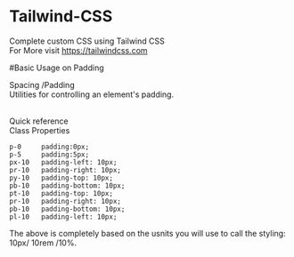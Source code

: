 # Tailwind-CSS
Complete custom CSS using Tailwind CSS <br>
For More visit https://tailwindcss.com

#Basic Usage on Padding

Spacing /Padding <br> 
Utilities for controlling an element's padding.<br><br>

Quick reference<br>
Class Properties <br>
    
    p-0     padding:0px;
    p-5     padding:5px;
    px-10	padding-left: 10px;
    pr-10   padding-right: 10px;
    py-10	padding-top: 10px;
    pb-10   padding-bottom: 10px;
    pt-10	padding-top: 10px;
    pr-10	padding-right: 10px;
    pb-10	padding-bottom: 10px;
    pl-10	padding-left: 10px;

The above is completely based on the usnits you will use to call the styling: 10px/ 10rem /10%.
